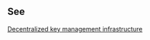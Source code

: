 ## See
[Decentralized key management infrastructure](term_decentralized-key-management-infrastructure)